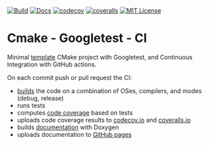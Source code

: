 [![Build][build-badge]][build-link]
[![Docs][docs-badge]][docs-build-link]
[![codecov][codecov-badge]][codecov-link]
[![coveralls][coveralls-badge]][coveralls-link]
[![MIT License][license-badge]](LICENSE.md)

# Cmake - Googletest - CI

Minimal [template][template-link] CMake project with Googletest, and Continuous Integration with GitHub actions.

On each commit push or pull request the CI:
 - [builds](.github/workflows/build.yml) the code on a combination of OSes, compilers, and modes (debug, release)
 - runs tests
 - computes [code coverage](.github/workflows/code_coverage.yml) based on tests
 - uploads code coverage results to [codecov.io][codecov-link] and [coveralls.io][coveralls-link]
 - builds [documentation](.github/workflows/documentation.yml) with Doxygen 
 - uploads documentation to [GitHub pages][docs-link]

[build-badge]:     https://img.shields.io/github/workflow/status/gmargari/cmake-gtest-ci/Build?label=build&style=plastic&logo=github
[build-link]:      https://github.com/gmargari/cmake-gtest-ci/actions?query=workflow%3ABuild
[docs-badge]:      https://img.shields.io/github/workflow/status/gmargari/cmake-gtest-ci/Documentation?label=docs&style=plastic&logo=github
[docs-build-link]: https://github.com/gmargari/cmake-gtest-ci/actions?query=workflow%3ADocumentation
[codecov-badge]:   https://img.shields.io/codecov/c/github/gmargari/cmake-gtest-ci?label=coverage&style=plastic&logo=codecov
[codecov-link]:    https://codecov.io/github/gmargari/cmake-gtest-ci
[coveralls-badge]: https://img.shields.io/coveralls/github/gmargari/cmake-gtest-ci?label=coverage&style=plastic&logo=coveralls
[coveralls-link]:  https://coveralls.io/github/gmargari/cmake-gtest-ci
[license-badge]:   https://img.shields.io/github/license/gmargari/cmake-gtest-ci?label=license&style=plastic&color=blue
[template-link]:   https://help.github.com/en/github/creating-cloning-and-archiving-repositories/creating-a-repository-from-a-template
[docs-link]:       https://gmargari.github.io/cmake-gtest-ci/

